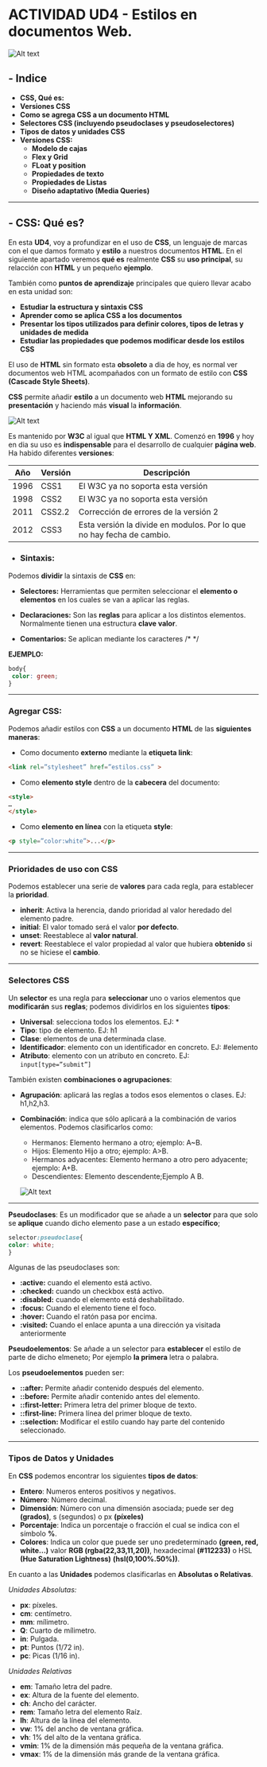 # ACTIVIDAD UD4 - Estilos en documentos Web. 

![Alt text](image.png)


## - **Indice** ##
+ **CSS, Qué es:**
+ **Versiones CSS**
+ **Como se agrega CSS a un documento HTML**
+ **Selectores CSS (incluyendo pseudoclases y pseudoselectores)**
+ **Tipos de datos y unidades CSS**
+ **Versiones CSS:** 
  + **Modelo de cajas**
  + **Flex y Grid**
  + **FLoat y position**
  + **Propiedades de texto**
  + **Propiedades de Listas**
  + **Diseño adaptativo (Media Queries)**
-----------------------------------------

## - **CSS: Qué es?** 

En esta **UD4**, voy a profundizar en el uso de **CSS**, un lenguaje de marcas con el que damos formato y **estilo** a nuestros documentos **HTML**. En el siguiente apartado veremos **qué es** realmente **CSS** su **uso principal**, su relacción con **HTML** y un pequeño **ejemplo**.

También como **puntos de aprendizaje** principales que quiero llevar acabo en esta unidad son:

+ **Estudiar la estructura y sintaxis CSS**
+ **Aprender como se aplica CSS a los documentos**
+ **Presentar los tipos utilizados para definir colores, tipos de letras y unidades de medida**
+ **Estudiar las propiedades que podemos modificar desde los estilos CSS**

El uso de **HTML** sin formato esta **obsoleto** a dia de hoy, es normal ver documentos web HTML acompañados con un formato de estilo con **CSS** **(Cascade Style Sheets)**.

**CSS** permite añadir **estilo** a un documento web **HTML** mejorando su **presentación** y haciendo más **visual** la **información**.

![Alt text](image-1.png)

Es mantenido por **W3C** al igual que **HTML Y XML**. Comenzó en **1996** y hoy en dia su uso es **indispensable** para el desarrollo de cualquier **página web**. Ha habido diferentes **versiones**:

| Año | Versión  | Descripción |
|----------|----------|----------|
| 1996    | CSS1    | El W3C ya no soporta esta versión   |
| 1998    | CSS2   | El W3C ya no soporta esta versión |
| 2011   | CSS2.2   | Corrección de errores de la versión 2   |
| 2012    | CSS3    | Esta versión la divide en modulos. Por lo que no hay fecha de cambio.  |

- ### **Sintaxis:**

Podemos **dividir** la sintaxis de **CSS** en:

+ **Selectores:** Herramientas que permiten seleccionar el **elemento o elementos** en los cuales se van a aplicar las reglas.

+ **Declaraciones:** Son las **reglas** para aplicar a los distintos elementos. Normalmente tienen una estructura **clave valor**.

+ **Comentarios:** Se aplican mediante los caracteres /* */

**EJEMPLO:**

```CSS
body{
 color: green;
}
```
----

 ### **Agregar CSS:**

Podemos añadir estilos con **CSS** a un documento **HTML** de las **siguientes maneras**:

- Como documento **externo** mediante la **etiqueta link**:

```HTML
<link rel=”stylesheet” href=”estilos.css” >
```

- Como **elemento style** dentro de la **cabecera** del documento:

```HTML
<style>
…
</style>
```

- Como **elemento en línea** con la etiqueta **style**:

```HTML
<p style=”color:white”>...</p>
```
---

  ### **Prioridades de uso con CSS**

Podemos establecer una serie de **valores** para cada regla, para establecer la **prioridad**.

- **inherit**: Activa la herencia, dando prioridad al valor heredado del elemento padre.
- **initial**: El valor tomado será el valor **por defecto**.
- **unset**: Reestablece al **valor natural**.
- **revert**: Reestablece el valor propiedad al valor que hubiera **obtenido** si no se hiciese el **cambio**.
----

 ### **Selectores CSS**

Un **selector** es una regla para **seleccionar** uno o varios elementos que **modificarán** sus **reglas**; podemos dividirlos en los siguientes **tipos**:

- **Universal**: selecciona todos los elementos. EJ: *
- **Tipo**: tipo de elemento. EJ: h1
- **Clase**: elementos de una determinada clase.
- **Identificador**: elemento con un identificador en concreto. EJ: #elemento
- **Atributo**: elemento con un atributo en concreto. EJ: ```input[type=”submit”]```

También existen **combinaciones o agrupaciones**:

- **Agrupación**: aplicará las reglas a todos esos elementos o clases. EJ: h1,h2,h3.

- **Combinación**: indica que sólo aplicará a la combinación de varios elementos. Podemos clasificarlos como:
  - Hermanos: Elemento hermano a otro; ejemplo: A~B.
  - Hijos: Elemento Hijo a otro; ejemplo: A>B.
  - Hermanos adyacentes: Elemento hermano a otro pero adyacente; ejemplo: A+B.
  - Descendientes: Elemento descendente;Ejemplo A B.

  ![Alt text](image-2.png)

----

**Pseudoclases**: Es un modificador que se añade a un **selector** para que solo se **aplique** cuando dicho elemento pase a un estado **específico**; 
```CSS
selector:pseudoclase{
color: white;
}
```

Algunas de las pseudoclases son: 

- **:active:** cuando el elemento está activo.
- **:checked:** cuando un checkbox está activo.
- **:disabled:** cuando el elemento está deshabilitado.
- **:focus:** Cuando el elemento tiene el foco.
- **:hover:** Cuando el ratón pasa por encima.
- **:visited:** Cuando el enlace apunta a una dirección ya visitada
anteriormente

**Pseudoelementos**: Se añade a un selector para **establecer** el estilo de parte de dicho elmeneto; Por ejemplo **la primera** letra o palabra.

Los **pseudoelementos** pueden ser:

- **::after:** Permite añadir contenido después del elemento.
- **::before:** Permite añadir contenido antes del elemento.
- **::first-letter:** Primera letra del primer bloque de texto.
- **::first-line:** Primera línea del primer bloque de texto.
- **::selection:** Modificar el estilo cuando hay parte del contenido
seleccionado.

----

 ### **Tipos de Datos y Unidades**

En **CSS** podemos encontrar los siguientes **tipos de datos**:

- **Entero**: Numeros enteros positivos y negativos.
- **Número**: Número decimal.
- **Dimensión**: Número con una dimensión asociada; puede ser deg **(grados)**, s (segundos) o px **(píxeles)**
- **Porcentaje**: Indica un porcentaje o fracción el cual se indica con el símbolo **%**.
- **Colores**: Indica un color que puede ser uno predeterminado **(green, red, white...)** valor **RGB (rgba(22,33,11,20))**, hexadecimal **(#112233)** o HSL **(Hue Saturation Lightness)** **(hsl(0,100%.50%))**.

En cuanto a las **Unidades** podemos clasificarlas en **Absolutas o Relativas**.

*Unidades Absolutas:*

- **px**: píxeles.
- **cm**: centímetro.
- **mm**: mílimetro.
- **Q**: Cuarto de mílimetro.
- **in**: Pulgada.
- **pt**: Puntos (1/72 in).
- **pc**: Picas (1/16 in).

*Unidades Relativas*

- **em**: Tamaño letra del padre.
- **ex**: Altura de la fuente del elemento.
- **ch**: Ancho del carácter.
- **rem**: Tamaño letra del elemento Raíz.
- **lh**: Altura de la línea del elemento.
- **vw**: 1% del ancho de ventana gráfica.
- **vh**: 1% del alto de la ventana gráfica.
- **vmin**: 1% de la dimensión más pequeña de la ventana gráfica.
- **vmax**: 1% de la dimensión más grande de la ventana gráfica.
